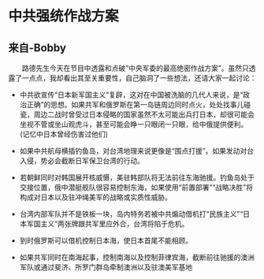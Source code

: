 # 中共强统作战方案

## 来自-Bobby

&emsp;&emsp;路德先生今天在节目中透露和点破“中央军委的最高绝密作战方案”。虽然只透露了一点点，我却看出其至关重要性，自己脑洞了一些想法，还请大家一起讨论：  

- 中共欲宣传“日本新军国主义”复辟，这对在中国被洗脑的几代人来说，是“政治正确”的思想。如果共军和俄罗斯在第一岛链周边同时点火，处处找事儿碰瓷，周边二战时曾受过日本侵略的国家虽然不太可能出兵打日本，却很可能会坐视不管或坐山观虎斗，甚至可能会睁一只眼闭一只眼，给中俄提供便利。(记忆中日本曾经伤害过他们)  

- 如果中共航母横插钓鱼岛，对台湾地理来说更像是“围点打援”。如果发动对台入侵，势必会截断日军保卫台湾的行动。  

- 若朝鲜同时对韩国展开核威慑，美驻韩部队将无法前往东海驰援。钓鱼岛处于交接位置，俄中潜艇舰队很容易控制东海，如果使用“前置部署”“战略决胜”将构成对日本以及驻冲绳美军的战略或实质性威胁。  

- 台湾内部军队并不是铁板一块，岛内特务若被中共煽动借机打“民族主义”“日本军国主义”两张牌跟共军里应外合，台湾将陷于危机。  

- 到时俄罗斯可以借机控制日本海，使日本首尾不能相顾。  

- 如果共军同时在南海起事，控制南海以及控制菲律宾海，截断前往驰援的澳洲军队或通过斐济、所罗门群岛牵制澳洲以及驻澳美军基地


